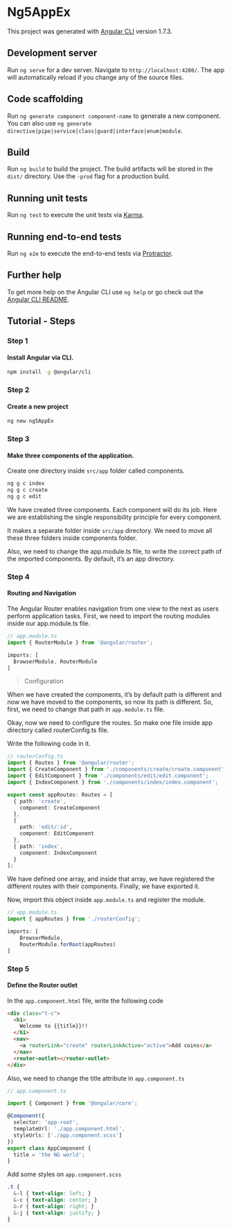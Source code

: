 # Ng5AppEx

This project was generated with [Angular CLI](https://github.com/angular/angular-cli) version 1.7.3.

## Development server

Run `ng serve` for a dev server. Navigate to `http://localhost:4200/`. The app will automatically reload if you change any of the source files.

## Code scaffolding

Run `ng generate component component-name` to generate a new component. You can also use `ng generate directive|pipe|service|class|guard|interface|enum|module`.

## Build

Run `ng build` to build the project. The build artifacts will be stored in the `dist/` directory. Use the `-prod` flag for a production build.

## Running unit tests

Run `ng test` to execute the unit tests via [Karma](https://karma-runner.github.io).

## Running end-to-end tests

Run `ng e2e` to execute the end-to-end tests via [Protractor](http://www.protractortest.org/).

## Further help

To get more help on the Angular CLI use `ng help` or go check out the [Angular CLI README](https://github.com/angular/angular-cli/blob/master/README.md).

## Tutorial - Steps

### **Step 1**
#### Install Angular via CLI.

```bash
npm install -g @angular/cli
```

### **Step 2**
#### Create a new project
```bash
ng new ng5AppEx
```

### **Step 3**
#### Make three components of the application.

Create one directory inside `src/app` folder called components.
```bash
ng g c index
ng g c create
ng g c edit
```
We have created three components. Each component will do its job. Here we are establishing the single responsibility principle for every component.

It makes a separate folder inside `src/app` directory. We need to move all these three folders inside components folder.

Also, we need to change the app.module.ts file, to write the correct path of the imported components. By default, it’s an app directory.

### **Step 4**
#### Routing and Navigation
The Angular Router enables navigation from one view to the next as users perform application tasks.
First, we need to import the routing modules inside our app.module.ts file.
```typescript
// app.module.ts
import { RouterModule } from '@angular/router';

imports: [
  BrowserModule, RouterModule
]
```
> Configuration

When we have created the components, it’s by default path is different and now we have moved to the components, so now its path is different. So, first, we need to change that path in `app.module.ts` file.

Okay, now we need to configure the routes. So make one file inside app directory called routerConfig.ts file.

Write the following code in it.
```ts
// routerConfig.ts
import { Routes } from '@angular/router';
import { CreateComponent } from './components/create/create.component';
import { EditComponent } from './components/edit/edit.component';
import { IndexComponent } from './components/index/index.component';

export const appRoutes: Routes = [
  { path: 'create', 
    component: CreateComponent 
  },
  {
    path: 'edit/:id',
    component: EditComponent
  },
  { path: 'index',
    component: IndexComponent
  }
];
```
We have defined one array, and inside that array, we have registered the different routes with their components. Finally, we have exported it.

Now, import this object inside `app.module.ts` and register the module.

```ts
// app.module.ts
import { appRoutes } from './routerConfig';

imports: [
    BrowserModule,
    RouterModule.forRoot(appRoutes)
]
```

### **Step 5**
#### Define the Router outlet
In the `app.component.html` file, write the following code
```html
<div class="t-c">
  <h1>
    Welcome to {{title}}!!
  </h1>
  <nav>
    <a routerLink="create" routerLinkActive="active">Add coins</a>
  </nav>
  <router-outlet></router-outlet>
</div>
```
Also, we need to change the title attribute in `app.component.ts`

```ts
// app.component.ts

import { Component } from '@angular/core';

@Component({
  selector: 'app-root',
  templateUrl: './app.component.html',
  styleUrls: ['./app.component.scss']
})
export class AppComponent {
  title = 'the NG world';
}
```

Add some styles on `app.component.scss`

```scss
.t {
  &-l { text-align: left; }
  &-c { text-align: center; }
  &-r { text-align: right; }
  &-j { text-align: justify; }
}
```
